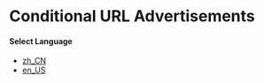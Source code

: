 # Conditional URL Advertisements
#### Select Language
 * [zh_CN](./README/zh_CN.md)
 * [en_US](./README/en_US.md)
